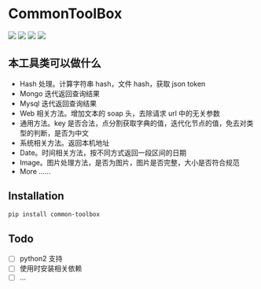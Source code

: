 # CommonToolBox

[![](https://img.shields.io/badge/python-3.4-green.svg)](https://www.python.org/download/releases/3.4.0/)
[![](https://img.shields.io/badge/python-3.5-green.svg)](https://www.python.org/downloads/release/python-352/)
[![](https://img.shields.io/badge/python-3.6-green.svg)](https://www.python.org/downloads/release/python-360/)
[![](https://img.shields.io/badge/license-MIT-brightgreen.svg)](LICENSE)


## 本工具类可以做什么
 - Hash 处理。计算字符串 hash，文件 hash，获取 json token
 - Mongo 迭代返回查询结果
 - Mysql 迭代返回查询结果
 - Web 相关方法。增加文本的 soap 头，去除请求 url 中的无关参数
 - 通用方法。key 是否合法，点分割获取字典的值，迭代化节点的值，免去对类型的判断，是否为中文
 - 系统相关方法。返回本机地址
 - Date。时间相关方法，按不同方式返回一段区间的日期
 - Image。图片处理方法，是否为图片，图片是否完整，大小是否符合规范
 - More ......

## Installation

```bash
pip install common-toolbox
```

## Todo

- [ ] python2 支持
- [ ] 使用时安装相关依赖
- [ ] ...